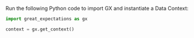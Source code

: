 
Run the following Python code to import GX and instantiate a Data Context:

```python title="Python" 
import great_expectations as gx

context = gx.get_context()
```

